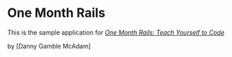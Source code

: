 # One Month Rails

This is the sample application for 
[*One Month Rails: Teach Yourself to Code*](http://onemonthrails.com)

by [Danny Gamble McAdam]